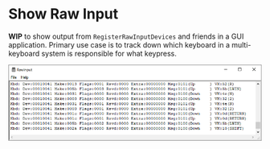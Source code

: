 # Show Raw Input

**WIP** to show output from `RegisterRawInputDevices` and friends in a GUI application.  Primary use case
is to track down which keyboard in a multi-keyboard system is responsible for what keypress.

![Preview](images/preview.png)
